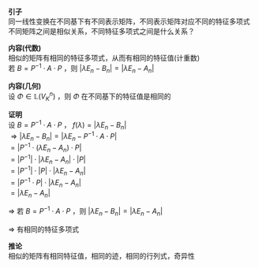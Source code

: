 **引子**    
同一线性变换在不同基下有不同表示矩阵，不同表示矩阵对应不同的特征多项式    
不同矩阵之间是相似关系，不同特征多项式之间是什么关系？    
    
**内容(代数)**    
相似的矩阵有相同的特征多项式，从而有相同的特征值(计重数)    
若 $B=P^{-1}\cdot A\cdot P$ ，则 $|\lambda E_n-B_n|=|\lambda E_n-A_n|$     
    
**内容(几何)**    
设 $\Phi\in\mathbb{L}(V_K^n)$ ，则 $\Phi$ 在不同基下的特征值是相同的    
    
**证明**    
设 $B=P^{-1}\cdot A\cdot P$ ， $f(\lambda)=|\lambda E_n-B_n|$     
 $\Rightarrow|\lambda E_n-B_n|=|\lambda E_n-P^{-1}\cdot A\cdot P|$     
 $=|P^{-1}\cdot(\lambda E_n-A_n)\cdot P|$     
 $=|P^{-1}|\cdot|\lambda E_n-A_n|\cdot|P|$     
 $=|P^{-1}|\cdot|P|\cdot|\lambda E_n-A_n|$     
 $=|P^{-1}\cdot P|\cdot|\lambda E_n-A_n|$     
 $=|\lambda E_n-A_n|$     
    
 $\Rightarrow$ 若 $B=P^{-1}\cdot A\cdot P$ ，则 $|\lambda E_n-B_n|=|\lambda E_n-A_n|$     
    
 $\Rightarrow$ 有相同的特征多项式    
    
**推论**    
相似的矩阵有相同特征值，相同的迹，相同的行列式，奇异性    
